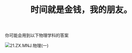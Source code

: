 ﻿---
title: 时间就是金钱，我的朋友。
time: 2020-10-1 19:59:59
tags: hide
cover: https://thirty-1302773433.cos.ap-nanjing.myqcloud.com/postcover/nguyen-dang-hoang-nhu-qDgTQOYk6B8-unsplash.jpg
---
你可能会用到以下物理学科的答案

![21.ZX.MNJ.物理(一)](https://thirty-1302773433.cos.ap-nanjing.myqcloud.com/post/photo-diary/homework-aanswer/wl6.png)

